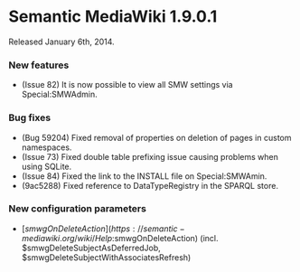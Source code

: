 # Semantic MediaWiki 1.9.0.1

Released January 6th, 2014.

### New features

* (Issue 82) It is now possible to view all SMW settings via Special:SMWAdmin.

### Bug fixes

* (Bug 59204) Fixed removal of properties on deletion of pages in custom namespaces.
* (Issue 73) Fixed double table prefixing issue causing problems when using SQLite.
* (Issue 84) Fixed the link to the INSTALL file on Special:SMWAmin.
* (9ac5288) Fixed reference to DataTypeRegistry in the SPARQL store.

### New configuration parameters

* [$smwgOnDeleteAction](https://semantic-mediawiki.org/wiki/Help:$smwgOnDeleteAction)
(incl. $smwgDeleteSubjectAsDeferredJob, $smwgDeleteSubjectWithAssociatesRefresh)
